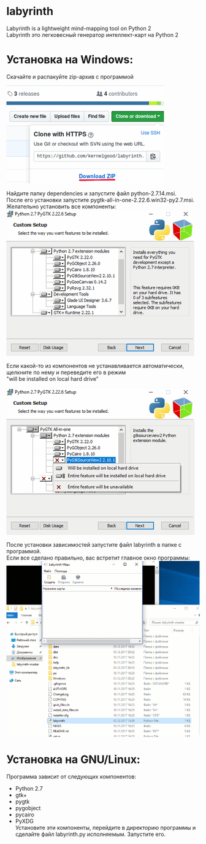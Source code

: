 # labyrinth
Labyrinth is a lightweight mind-mapping tool on Python 2
<br>Labyrinth это легковесный генератор интеллект-карт на Python 2
# Установка на Windows:
Скачайте и распакуйте zip-архив с программой

![Image alt](https://github.com/kernelgood/labyrinth/blob/master/images/download.png)

Найдите папку dependencies и запустите файл python-2.7.14.msi. 
<br>После его установки запустите pygtk-all-in-one-2.22.6.win32-py2.7.msi. Желательно установить все компоненты:
![Image alt](https://github.com/kernelgood/labyrinth/blob/master/images/pygtk.png)

Если какой-то из компонентов не устанавливается автоматически, щелкните по нему и переведите его в режим 
<br>"will be installed on local hard drive"

![Image alt](https://github.com/kernelgood/labyrinth/blob/master/images/pygtk_notall.png)

После установки зависимостей запустите файл labyrinth в папке с программой. 
<br>Если все сделано правильно, вас встретит главное окно программы:
![Image alt](https://github.com/kernelgood/labyrinth/blob/master/images/labyrinth.png)
# Установка на GNU/Linux:
Программа зависит от следующих компонентов:
<ul>
<li>Python 2.7</li>
 <li>gtk+</li>
<li> pygtk</li>
<li> pygobject</li>
<li> pycairo</li>
<li> PyXDG</li>
 </ui>
 Установите эти компоненты, перейдите в директорию программы и сделайте файл labyrinth.py исполняемым. Запустите его.
